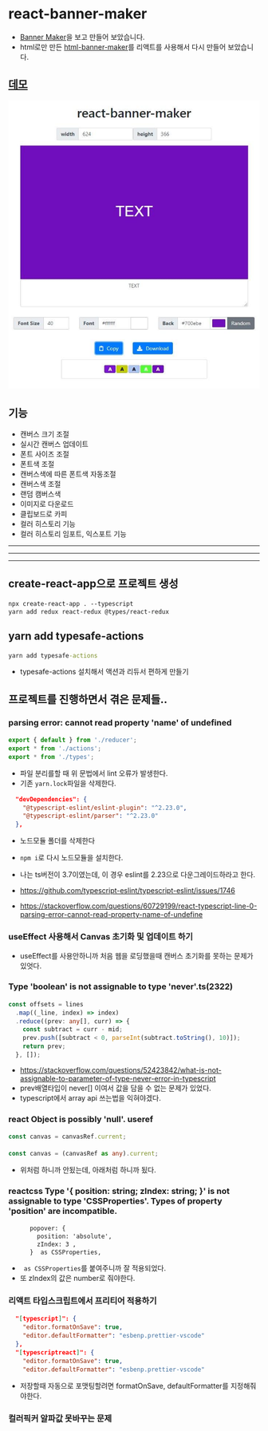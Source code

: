 # react-banner-maker

- [Banner Maker](https://banner.godori.dev/)을 보고 만들어 보았습니다.
- html로만 만든 [html-banner-maker](https://github.com/chinsun9/html-banner-maker)를 리액트를 사용해서 다시 만들어 보았습니다.

## [데모](https://chinsun9.github.io/react-banner-maker/)

[![데모](readmeRes/preview.jpg)](https://chinsun9.github.io/react-banner-maker/)

## 기능

- 캔버스 크기 조절
- 실시간 캔버스 업데이트
- 폰트 사이즈 조절
- 폰트색 조절
- 캔버스색에 따른 폰트색 자동조절
- 캔버스색 조절
- 랜덤 캠버스색
- 이미지로 다운로드
- 클립보드로 카피
- 컬러 히스토리 기능
- 컬러 히스토리 임포트, 익스포트 기능

<hr><hr><hr>

## create-react-app으로 프로젝트 생성

```
npx create-react-app . --typescript
yarn add redux react-redux @types/react-redux
```

## yarn add typesafe-actions

```cmd cmd
yarn add typesafe-actions
```

- typesafe-actions 설치해서 액션과 리듀서 편하게 만들기

## 프로젝트를 진행하면서 겪은 문제들..

### parsing error: cannot read property 'name' of undefined

```ts modules/history/index.ts
export { default } from './reducer';
export * from './actions';
export * from './types';
```

- 파일 분리를할 때 위 문법에서 lint 오류가 발생한다.
- 기존 `yarn.lock`파일을 삭제한다.

```json package.json
  "devDependencies": {
    "@typescript-eslint/eslint-plugin": "^2.23.0",
    "@typescript-eslint/parser": "^2.23.0"
  },
```

- 노드모듈 폴더를 삭제한다
- `npm i`로 다시 노드모듈을 설치한다.

- 나는 ts버전이 3.7이였는데, 이 경우 eslint를 2.23으로 다운그레이드하라고 한다.
- https://github.com/typescript-eslint/typescript-eslint/issues/1746
- https://stackoverflow.com/questions/60729199/react-typescript-line-0-parsing-error-cannot-read-property-name-of-undefine

### useEffect 사용해서 Canvas 초기화 및 업데이트 하기

- useEffect를 사용안하니까 처음 웹을 로딩했을때 캔버스 초기화를 못하는 문제가 있엇다.

### Type 'boolean' is not assignable to type 'never'.ts(2322)

```ts Canvas.tsx
const offsets = lines
  .map((_line, index) => index)
  .reduce((prev: any[], curr) => {
    const subtract = curr - mid;
    prev.push([subtract < 0, parseInt(subtract.toString(), 10)]);
    return prev;
  }, []);
```

- https://stackoverflow.com/questions/52423842/what-is-not-assignable-to-parameter-of-type-never-error-in-typescript
- prev배열타입이 never[] 이여서 값을 담을 수 없는 문제가 있었다.
- typescript에서 array api 쓰는법을 익혀야겠다.

### react Object is possibly 'null'. useref

```ts Canvas.tsx
const canvas = canvasRef.current;

const canvas = (canvasRef as any).current;
```

- 위처럼 하니까 안됬는데, 아래처럼 하니까 됬다.

### reactcss Type '{ position: string; zIndex: string; }' is not assignable to type 'CSSProperties'. Types of property 'position' are incompatible.

```tsx SettingCanvasDetail.tsx
      popover: {
        position: 'absolute',
        zIndex: 3 ,
      }  as CSSProperties,
```

- ` as CSSProperties`를 붙여주니까 잘 적용되었다.
- 또 zIndex의 값은 number로 줘야한다.

### 리액트 타입스크립트에서 프리티어 적용하기
```json settings.json
  "[typescript]": {
    "editor.formatOnSave": true,
    "editor.defaultFormatter": "esbenp.prettier-vscode"
  },
  "[typescriptreact]": {
    "editor.formatOnSave": true,
    "editor.defaultFormatter": "esbenp.prettier-vscode"
```
- 저장할때 자동으로 포맷팅할려면 formatOnSave, defaultFormatter를 지정해줘야한다.

### 컬러픽커 알파값 못바꾸는 문제
